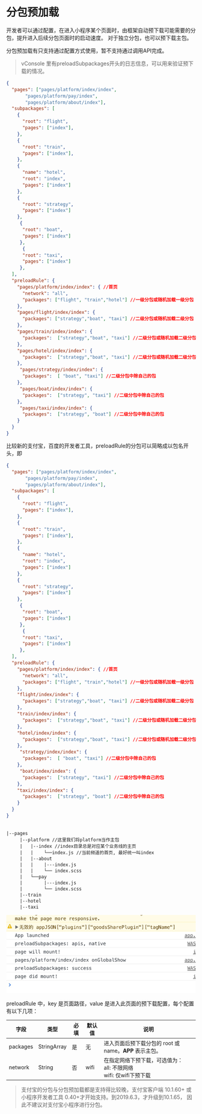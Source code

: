 # 分包预加载



开发者可以通过配置，在进入小程序某个页面时，由框架自动预下载可能需要的分包，提升进入后续分包页面时的启动速度。
对于独立分包，也可以预下载主包。

分包预加载有只支持通过配置方式使用，暂不支持通过调用API完成。

> vConsole 里有preloadSubpackages开头的日志信息，可以用来验证预下载的情况。

```json
{
  "pages": ["pages/platform/index/index",
       "pages/platform/pay/index",
       "pages/platform/about/index"],
  "subpackages": [
    {
      "root": "flight",
      "pages": ["index"],
    },
    {
      "root": "train",
      "pages": ["index"],
    },
    {
      "name": "hotel",
      "root": "index",
      "pages": ["index"]
    },
    {
      "root": "strategy",
      "pages": ["index"]
    },
     {
      "root": "boat",
      "pages": ["index"]
     },
      {
      "root": "taxi",
      "pages": ["index"]
     },
  ],
  "preloadRule": {
    "pages/platform/index/index": { //首页
      "network": "all",
      "packages": ["flight", "train","hotel"] //一级分包或随机加载一级分包
    },
    "pages/flight/index/index": { 
      "packages": ["strategy","boat", "taxi"] //二级分包或随机加载二级分包
    },
    "pages/train/index/index": {
      "packages":  ["strategy","boat", "taxi"] //二级分包或随机加载二级分包
    },
    "pages/hotel/index/index": {
      "packages":  ["strategy","boat", "taxi"] //二级分包或随机加载二级分包
    },
     "pages/strategy/index/index": {
      "packages":  [ "boat", "taxi"] //二级分包中除自己的包
    },
     "pages/boat/index/index": {
      "packages":  ["strategy", "taxi"] //二级分包中除自己的包
    },
     "pages/taxi/index/index": {
      "packages":  ["strategy", "boat"] //二级分包中除自己的包
    }
  }
}
```
比较新的支付宝，百度的开发者工具，preloadRule的分包可以简略成以包名开头，即

```json
{
  "pages": ["pages/platform/index/index",
       "pages/platform/pay/index",
       "pages/platform/about/index"],
  "subpackages": [
    {
      "root": "flight",
      "pages": ["index"],
    },
    {
      "root": "train",
      "pages": ["index"],
    },
    {
      "name": "hotel",
      "root": "index",
      "pages": ["index"]
    },
    {
      "root": "strategy",
      "pages": ["index"]
    },
     {
      "root": "boat",
      "pages": ["index"]
     },
      {
      "root": "taxi",
      "pages": ["index"]
     },
  ],
  "preloadRule": {
    "pages/platform/index/index": { //首页
      "network": "all",
      "packages": ["flight", "train","hotel"] //一级分包或随机加载一级分包
    },
    "flight/index/index": { 
      "packages": ["strategy","boat", "taxi"] //二级分包或随机加载二级分包
    },
    "train/index/index": {
      "packages":  ["strategy","boat", "taxi"] //二级分包或随机加载二级分包
    },
    "hotel/index/index": {
      "packages":  ["strategy","boat", "taxi"] //二级分包或随机加载二级分包
    },
     "strategy/index/index": {
      "packages":  [ "boat", "taxi"] //二级分包中除自己的包
    },
     "boat/index/index": {
      "packages":  ["strategy", "taxi"] //二级分包中除自己的包
    },
    "taxi/index/index": {
      "packages":  ["strategy", "boat"] //二级分包中除自己的包
    }
  }
}
```

```shell

|--pages
     |--platform //这里我们将platform当作主包
     |   |--index //index目录总是对应某个业务线的主页
     |   |    └──index.js //当前频道的首页, 最好统一叫index
     |   |--about
     |   |    |---index.js
     |   |    └── index.scss
     |   └──pay
     |        |---index.js
     |        └── index.scss
     |--train 
     |--hotel  
     |--taxi  

```
![preload](./preload.jpg)


preloadRule 中，key 是页面路径，value 是进入此页面的预下载配置，每个配置有以下几项：

| 字段     | 类型        | 必填 | 默认值 | 说明                                                                         |
|----------|-------------|------|--------|------------------------------------------------------------------------------|
| packages | StringArray | 是   | 无     | 进入页面后预下载分包的 root 或 name。__APP__ 表示主包。                      |
| network  | String      | 否   | wifi   | 在指定网络下预下载，可选值为：<br />all: 不限网络 <br />wifi: 仅wifi下预下载 |


> 支付宝的分包与分包预加载都是支持得比较晚，支付宝客户端 10.1.60+ 或 小程序开发者工具 0.40+才开始支持。到2019.6.3，才升级到10.1.65，
因此不建议对支付宝小程序进行分包。

